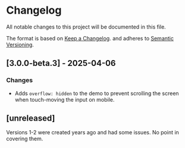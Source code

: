# Changelog

All notable changes to this project will be documented in this file.

The format is based on [Keep a Changelog](https://keepachangelog.com/en/1.1.0/).
and adheres to [Semantic Versioning](https://semver.org/spec/v2.0.0.html).

## [3.0.0-beta.3] - 2025-04-06

### Changes

- Adds `overflow: hidden` to the demo to prevent scrolling the screen when
  touch-moving the input on mobile.

## [unreleased]

Versions 1-2 were created years ago and had some issues. No point in covering
them.

